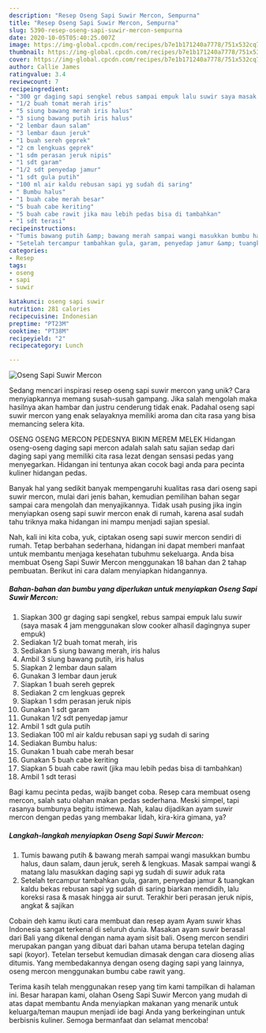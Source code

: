 ```yaml
---
description: "Resep Oseng Sapi Suwir Mercon, Sempurna"
title: "Resep Oseng Sapi Suwir Mercon, Sempurna"
slug: 5390-resep-oseng-sapi-suwir-mercon-sempurna
date: 2020-10-05T05:40:25.007Z
image: https://img-global.cpcdn.com/recipes/b7e1b171240a7778/751x532cq70/oseng-sapi-suwir-mercon-foto-resep-utama.jpg
thumbnail: https://img-global.cpcdn.com/recipes/b7e1b171240a7778/751x532cq70/oseng-sapi-suwir-mercon-foto-resep-utama.jpg
cover: https://img-global.cpcdn.com/recipes/b7e1b171240a7778/751x532cq70/oseng-sapi-suwir-mercon-foto-resep-utama.jpg
author: Callie James
ratingvalue: 3.4
reviewcount: 7
recipeingredient:
- "300 gr daging sapi sengkel rebus sampai empuk lalu suwir saya masak 4 jam menggunakan slow cooker alhasil dagingnya super empuk"
- "1/2 buah tomat merah iris"
- "5 siung bawang merah iris halus"
- "3 siung bawang putih iris halus"
- "2 lembar daun salam"
- "3 lembar daun jeruk"
- "1 buah sereh geprek"
- "2 cm lengkuas geprek"
- "1 sdm perasan jeruk nipis"
- "1 sdt garam"
- "1/2 sdt penyedap jamur"
- "1 sdt gula putih"
- "100 ml air kaldu rebusan sapi yg sudah di saring"
- " Bumbu halus"
- "1 buah cabe merah besar"
- "5 buah cabe keriting"
- "5 buah cabe rawit jika mau lebih pedas bisa di tambahkan"
- "1 sdt terasi"
recipeinstructions:
- "Tumis bawang putih &amp; bawang merah sampai wangi masukkan bumbu halus, daun salam, daun jeruk, sereh &amp; lengkuas. Masak sampai wangi &amp; matang lalu masukkan daging sapi yg sudah di suwir aduk rata"
- "Setelah tercampur tambahkan gula, garam, penyedap jamur &amp; tuangkan kaldu bekas rebusan sapi yg sudah di saring biarkan mendidih, lalu koreksi rasa &amp; masak hingga air surut. Terakhir beri perasan jeruk nipis, angkat &amp; sajikan"
categories:
- Resep
tags:
- oseng
- sapi
- suwir

katakunci: oseng sapi suwir 
nutrition: 281 calories
recipecuisine: Indonesian
preptime: "PT23M"
cooktime: "PT38M"
recipeyield: "2"
recipecategory: Lunch

---
```



![Oseng Sapi Suwir Mercon](https://img-global.cpcdn.com/recipes/b7e1b171240a7778/751x532cq70/oseng-sapi-suwir-mercon-foto-resep-utama.jpg)

Sedang mencari inspirasi resep oseng sapi suwir mercon yang unik? Cara menyiapkannya memang susah-susah gampang. Jika salah mengolah maka hasilnya akan hambar dan justru cenderung tidak enak. Padahal oseng sapi suwir mercon yang enak selayaknya memiliki aroma dan cita rasa yang bisa memancing selera kita.

OSENG OSENG MERCON PEDESNYA BIKIN MEREM MELEK Hidangan oseng-oseng daging sapi mercon adalah salah satu sajian sedap dari daging sapi yang memiliki cita rasa lezat dengan sensasi pedas yang menyegarkan. Hidangan ini tentunya akan cocok bagi anda para pecinta kuliner hidangan pedas.

Banyak hal yang sedikit banyak mempengaruhi kualitas rasa dari oseng sapi suwir mercon, mulai dari jenis bahan, kemudian pemilihan bahan segar sampai cara mengolah dan menyajikannya. Tidak usah pusing jika ingin menyiapkan oseng sapi suwir mercon enak di rumah, karena asal sudah tahu triknya maka hidangan ini mampu menjadi sajian spesial.


Nah, kali ini kita coba, yuk, ciptakan oseng sapi suwir mercon sendiri di rumah. Tetap berbahan sederhana, hidangan ini dapat memberi manfaat untuk membantu menjaga kesehatan tubuhmu sekeluarga. Anda bisa membuat Oseng Sapi Suwir Mercon menggunakan 18 bahan dan 2 tahap pembuatan. Berikut ini cara dalam menyiapkan hidangannya.

<!--inarticleads1-->

##### Bahan-bahan dan bumbu yang diperlukan untuk menyiapkan Oseng Sapi Suwir Mercon:

1. Siapkan 300 gr daging sapi sengkel, rebus sampai empuk lalu suwir (saya masak 4 jam menggunakan slow cooker alhasil dagingnya super empuk)
1. Sediakan 1/2 buah tomat merah, iris
1. Sediakan 5 siung bawang merah, iris halus
1. Ambil 3 siung bawang putih, iris halus
1. Siapkan 2 lembar daun salam
1. Gunakan 3 lembar daun jeruk
1. Siapkan 1 buah sereh geprek
1. Sediakan 2 cm lengkuas geprek
1. Siapkan 1 sdm perasan jeruk nipis
1. Gunakan 1 sdt garam
1. Gunakan 1/2 sdt penyedap jamur
1. Ambil 1 sdt gula putih
1. Sediakan 100 ml air kaldu rebusan sapi yg sudah di saring
1. Sediakan  Bumbu halus:
1. Gunakan 1 buah cabe merah besar
1. Gunakan 5 buah cabe keriting
1. Siapkan 5 buah cabe rawit (jika mau lebih pedas bisa di tambahkan)
1. Ambil 1 sdt terasi


Bagi kamu pecinta pedas, wajib banget coba. Resep cara membuat oseng mercon, salah satu olahan makan pedas sederhana. Meski simpel, tapi rasanya bumbunya begitu istimewa. Nah, kalau dijadikan ayam suwir mercon dengan pedas yang membakar lidah, kira-kira gimana, ya? 

<!--inarticleads2-->

##### Langkah-langkah menyiapkan Oseng Sapi Suwir Mercon:

1. Tumis bawang putih &amp; bawang merah sampai wangi masukkan bumbu halus, daun salam, daun jeruk, sereh &amp; lengkuas. Masak sampai wangi &amp; matang lalu masukkan daging sapi yg sudah di suwir aduk rata
1. Setelah tercampur tambahkan gula, garam, penyedap jamur &amp; tuangkan kaldu bekas rebusan sapi yg sudah di saring biarkan mendidih, lalu koreksi rasa &amp; masak hingga air surut. Terakhir beri perasan jeruk nipis, angkat &amp; sajikan


Cobain deh kamu ikuti cara membuat dan resep ayam Ayam suwir khas Indonesia sangat terkenal di seluruh dunia. Masakan ayam suwir berasal dari Bali yang dikenal dengan nama ayam sisit bali. Oseng mercon sendiri merupakan pangan yang dibuat dari bahan utama berupa tetelan daging sapi (koyor). Tetelan tersebut kemudian dimasak dengan cara dioseng alias ditumis. Yang membedakannya dengan oseng daging sapi yang lainnya, oseng mercon menggunakan bumbu cabe rawit yang. 

Terima kasih telah menggunakan resep yang tim kami tampilkan di halaman ini. Besar harapan kami, olahan Oseng Sapi Suwir Mercon yang mudah di atas dapat membantu Anda menyiapkan makanan yang menarik untuk keluarga/teman maupun menjadi ide bagi Anda yang berkeinginan untuk berbisnis kuliner. Semoga bermanfaat dan selamat mencoba!
